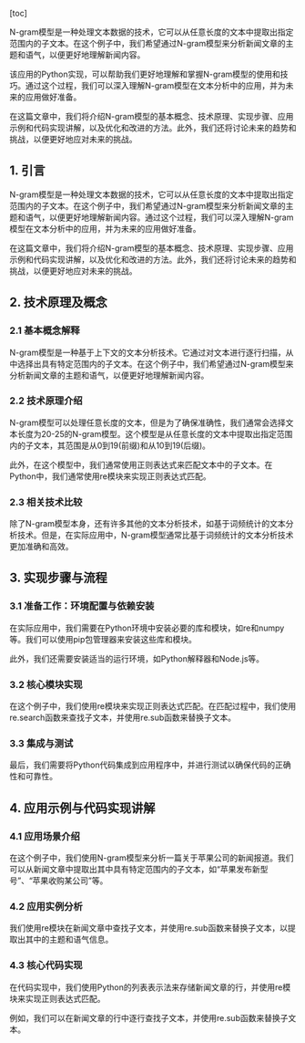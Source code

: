 
[toc]                    
                
                
N-gram模型是一种处理文本数据的技术，它可以从任意长度的文本中提取出指定范围内的子文本。在这个例子中，我们希望通过N-gram模型来分析新闻文章的主题和语气，以便更好地理解新闻内容。

该应用的Python实现，可以帮助我们更好地理解和掌握N-gram模型的使用和技巧。通过这个过程，我们可以深入理解N-gram模型在文本分析中的应用，并为未来的应用做好准备。

在这篇文章中，我们将介绍N-gram模型的基本概念、技术原理、实现步骤、应用示例和代码实现讲解，以及优化和改进的方法。此外，我们还将讨论未来的趋势和挑战，以便更好地应对未来的挑战。

## 1. 引言

N-gram模型是一种处理文本数据的技术，它可以从任意长度的文本中提取出指定范围内的子文本。在这个例子中，我们希望通过N-gram模型来分析新闻文章的主题和语气，以便更好地理解新闻内容。通过这个过程，我们可以深入理解N-gram模型在文本分析中的应用，并为未来的应用做好准备。

在这篇文章中，我们将介绍N-gram模型的基本概念、技术原理、实现步骤、应用示例和代码实现讲解，以及优化和改进的方法。此外，我们还将讨论未来的趋势和挑战，以便更好地应对未来的挑战。

## 2. 技术原理及概念

### 2.1 基本概念解释

N-gram模型是一种基于上下文的文本分析技术。它通过对文本进行逐行扫描，从中选择出具有特定范围内的子文本。在这个例子中，我们希望通过N-gram模型来分析新闻文章的主题和语气，以便更好地理解新闻内容。

### 2.2 技术原理介绍

N-gram模型可以处理任意长度的文本，但是为了确保准确性，我们通常会选择文本长度为20-25的N-gram模型。这个模型是从任意长度的文本中提取出指定范围内的子文本，其范围是从0到19(前缀)和从10到19(后缀)。

此外，在这个模型中，我们通常使用正则表达式来匹配文本中的子文本。在Python中，我们通常使用re模块来实现正则表达式匹配。

### 2.3 相关技术比较

除了N-gram模型本身，还有许多其他的文本分析技术，如基于词频统计的文本分析技术。但是，在实际应用中，N-gram模型通常比基于词频统计的文本分析技术更加准确和高效。

## 3. 实现步骤与流程

### 3.1 准备工作：环境配置与依赖安装

在实际应用中，我们需要在Python环境中安装必要的库和模块，如re和numpy等。我们可以使用pip包管理器来安装这些库和模块。

此外，我们还需要安装适当的运行环境，如Python解释器和Node.js等。

### 3.2 核心模块实现

在这个例子中，我们使用re模块来实现正则表达式匹配。在匹配过程中，我们使用re.search函数来查找子文本，并使用re.sub函数来替换子文本。

### 3.3 集成与测试

最后，我们需要将Python代码集成到应用程序中，并进行测试以确保代码的正确性和可靠性。

## 4. 应用示例与代码实现讲解

### 4.1 应用场景介绍

在这个例子中，我们使用N-gram模型来分析一篇关于苹果公司的新闻报道。我们可以从新闻文章中提取出其中具有特定范围内的子文本，如“苹果发布新型号”、“苹果收购某公司”等。

### 4.2 应用实例分析

我们使用re模块在新闻文章中查找子文本，并使用re.sub函数来替换子文本，以提取出其中的主题和语气信息。

### 4.3 核心代码实现

在代码实现中，我们使用Python的列表表示法来存储新闻文章的行，并使用re模块来实现正则表达式匹配。

例如，我们可以在新闻文章的行中逐行查找子文本，并使用re.sub函数来替换子文本。

